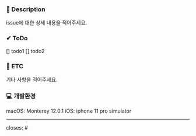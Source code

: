 ### 📃 Description
issue에 대한 상세 내용을 적어주세요.


### ✔ ToDo
[] todo1
[] todo2


### 🔴 ETC
기타 사항을 적어주세요.


### 💻 개발환경
macOS: Monterey 12.0.1
iOS: iphone 11 pro simulator


<hr>

closes: #
